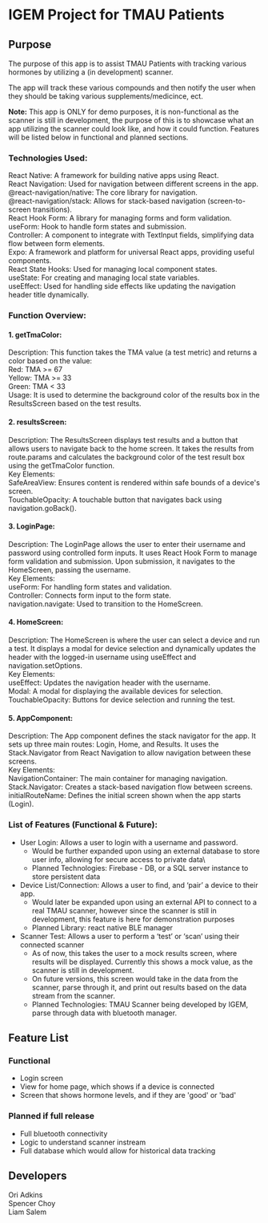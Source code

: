 # IGEM Project for TMAU Patients

## Purpose

The purpose of this app is to assist TMAU Patients with tracking various hormones by utilizing a (in development) scanner.

The app will track these various compounds and then notify the user when they should be taking various supplements/medicince, ect.

**Note:** This app is ONLY for demo purposes, it is non-functional as the scanner is still in development, the purpose of this is to showcase what an app utilizing the scanner could look like, and how it could function. Features will be listed below in functional and planned sections.

### Technologies Used:
React Native: A framework for building native apps using React.\
React Navigation: Used for navigation between different screens in the app.\
@react-navigation/native: The core library for navigation.\
@react-navigation/stack: Allows for stack-based navigation (screen-to-screen transitions).\
React Hook Form: A library for managing forms and form validation.\
useForm: Hook to handle form states and submission.\
Controller: A component to integrate with TextInput fields, simplifying data flow between form elements.\
Expo: A framework and platform for universal React apps, providing useful components.\
React State Hooks: Used for managing local component states.\
useState: For creating and managing local state variables.\
useEffect: Used for handling side effects like updating the navigation header title dynamically.

### Function Overview:
#### 1. getTmaColor:
Description: This function takes the TMA value (a test metric) and returns a color based on the value:\
Red: TMA >= 67\
Yellow: TMA >= 33\
Green: TMA < 33\
Usage: It is used to determine the background color of the results box in the ResultsScreen based on the test results.
#### 2. resultsScreen:
Description: The ResultsScreen displays test results and a button that allows users to navigate back to the home screen. It takes the results from route.params and calculates the background color of the test result box using the getTmaColor function.\
Key Elements:\
SafeAreaView: Ensures content is rendered within safe bounds of a device's screen.\
TouchableOpacity: A touchable button that navigates back using navigation.goBack().
#### 3. LoginPage:
Description: The LoginPage allows the user to enter their username and password using controlled form inputs. It uses React Hook Form to manage form validation and submission. Upon submission, it navigates to the HomeScreen, passing the username.\
Key Elements:\
useForm: For handling form states and validation.\
Controller: Connects form input to the form state.\
navigation.navigate: Used to transition to the HomeScreen.
#### 4. HomeScreen:
Description: The HomeScreen is where the user can select a device and run a test. It displays a modal for device selection and dynamically updates the header with the logged-in username using useEffect and navigation.setOptions.\
Key Elements:\
useEffect: Updates the navigation header with the username.\
Modal: A modal for displaying the available devices for selection.\
TouchableOpacity: Buttons for device selection and running the test.
#### 5. AppComponent:
Description: The App component defines the stack navigator for the app. It sets up three main routes: Login, Home, and Results. It uses the Stack.Navigator from React Navigation to allow navigation between these screens.\
Key Elements:\
NavigationContainer: The main container for managing navigation.\
Stack.Navigator: Creates a stack-based navigation flow between screens.\
initialRouteName: Defines the initial screen shown when the app starts (Login).

### List of Features (Functional & Future):

* User Login: Allows a user to login with a username and password. 
  * Would be further expanded upon using an external database to store user info, allowing for secure access to private data\
  * Planned Technologies: Firebase - DB, or a SQL server instance to store persistent data
* Device List/Connection: Allows a user to find, and ‘pair’ a device to their app.
  * Would later be expanded upon using an external API to connect to a real TMAU scanner, however since the scanner is still in development, this feature is here for demonstration purposes
  * Planned Library: react native BLE manager
* Scanner Test: Allows a user to perform a ‘test’ or ‘scan’ using their connected scanner
  * As of now, this takes the user to a mock results screen, where results will be displayed. Currently this shows a mock value, as the scanner is still in development.
  * On future versions, this screen would take in the data from the scanner, parse through it, and print out results based on the data stream from the scanner.
  * Planned Technologies: TMAU Scanner being developed by IGEM, parse through data with bluetooth manager.




## Feature List

### Functional
* Login screen
* View for home page, which shows if a device is connected
* Screen that shows hormone levels, and if they are 'good' or 'bad'

### Planned if full release
* Full bluetooth connectivity
* Logic to understand scanner instream
* Full database which would allow for historical data tracking

## Developers

Ori Adkins\
Spencer Choy\
Liam Salem
